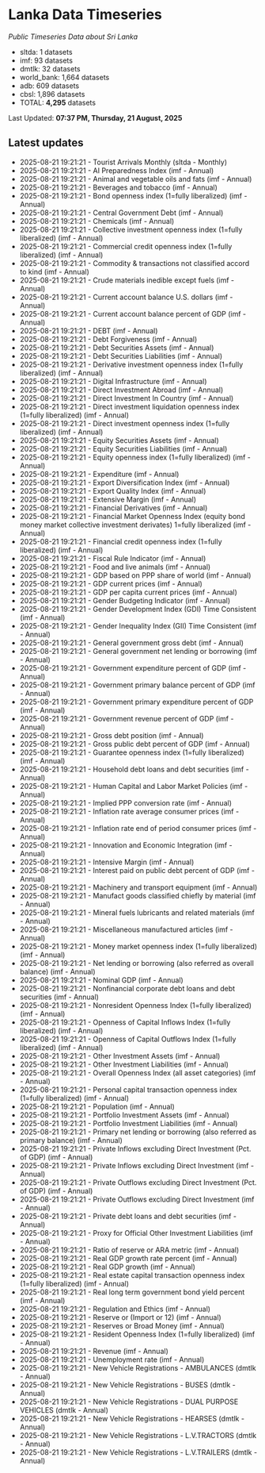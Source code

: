 # Lanka Data Timeseries
*Public Timeseries Data about Sri Lanka*

* sltda: 1 datasets
* imf: 93 datasets
* dmtlk: 32 datasets
* world_bank: 1,664 datasets
* adb: 609 datasets
* cbsl: 1,896 datasets
* TOTAL: **4,295** datasets

Last Updated: **07:37 PM, Thursday, 21 August, 2025**

## Latest updates

* 2025-08-21 19:21:21 - Tourist Arrivals Monthly (sltda - Monthly)
* 2025-08-21 19:21:21 - AI Preparedness Index (imf - Annual)
* 2025-08-21 19:21:21 - Animal and vegetable oils and fats (imf - Annual)
* 2025-08-21 19:21:21 - Beverages and tobacco (imf - Annual)
* 2025-08-21 19:21:21 - Bond openness index (1=fully liberalized) (imf - Annual)
* 2025-08-21 19:21:21 - Central Government Debt (imf - Annual)
* 2025-08-21 19:21:21 - Chemicals (imf - Annual)
* 2025-08-21 19:21:21 - Collective investment openness index (1=fully liberalized) (imf - Annual)
* 2025-08-21 19:21:21 - Commercial credit openness index (1=fully liberalized) (imf - Annual)
* 2025-08-21 19:21:21 - Commodity & transactions not classified accord to kind (imf - Annual)
* 2025-08-21 19:21:21 - Crude materials inedible except fuels (imf - Annual)
* 2025-08-21 19:21:21 - Current account balance U.S. dollars (imf - Annual)
* 2025-08-21 19:21:21 - Current account balance percent of GDP (imf - Annual)
* 2025-08-21 19:21:21 - DEBT (imf - Annual)
* 2025-08-21 19:21:21 - Debt Forgiveness (imf - Annual)
* 2025-08-21 19:21:21 - Debt Securities Assets (imf - Annual)
* 2025-08-21 19:21:21 - Debt Securities Liabilities (imf - Annual)
* 2025-08-21 19:21:21 - Derivative investment openness index (1=fully liberalized) (imf - Annual)
* 2025-08-21 19:21:21 - Digital Infrastructure (imf - Annual)
* 2025-08-21 19:21:21 - Direct Investment Abroad (imf - Annual)
* 2025-08-21 19:21:21 - Direct Investment In Country (imf - Annual)
* 2025-08-21 19:21:21 - Direct investment liquidation openness index (1=fully liberalized) (imf - Annual)
* 2025-08-21 19:21:21 - Direct investment openness index (1=fully liberalized) (imf - Annual)
* 2025-08-21 19:21:21 - Equity Securities Assets (imf - Annual)
* 2025-08-21 19:21:21 - Equity Securities Liabilities (imf - Annual)
* 2025-08-21 19:21:21 - Equity openness index (1=fully liberalized) (imf - Annual)
* 2025-08-21 19:21:21 - Expenditure (imf - Annual)
* 2025-08-21 19:21:21 - Export Diversification Index (imf - Annual)
* 2025-08-21 19:21:21 - Export Quality Index (imf - Annual)
* 2025-08-21 19:21:21 - Extensive Margin (imf - Annual)
* 2025-08-21 19:21:21 - Financial Derivatives (imf - Annual)
* 2025-08-21 19:21:21 - Financial Market Openness Index (equity bond money market collective investment derivates) 1=fully liberalized (imf - Annual)
* 2025-08-21 19:21:21 - Financial credit openness index (1=fully liberalized) (imf - Annual)
* 2025-08-21 19:21:21 - Fiscal Rule Indicator (imf - Annual)
* 2025-08-21 19:21:21 - Food and live animals (imf - Annual)
* 2025-08-21 19:21:21 - GDP based on PPP share of world (imf - Annual)
* 2025-08-21 19:21:21 - GDP current prices (imf - Annual)
* 2025-08-21 19:21:21 - GDP per capita current prices (imf - Annual)
* 2025-08-21 19:21:21 - Gender Budgeting Indicator (imf - Annual)
* 2025-08-21 19:21:21 - Gender Development Index (GDI) Time Consistent (imf - Annual)
* 2025-08-21 19:21:21 - Gender Inequality Index (GII) Time Consistent (imf - Annual)
* 2025-08-21 19:21:21 - General government gross debt (imf - Annual)
* 2025-08-21 19:21:21 - General government net lending or borrowing (imf - Annual)
* 2025-08-21 19:21:21 - Government expenditure percent of GDP (imf - Annual)
* 2025-08-21 19:21:21 - Government primary balance percent of GDP (imf - Annual)
* 2025-08-21 19:21:21 - Government primary expenditure percent of GDP (imf - Annual)
* 2025-08-21 19:21:21 - Government revenue percent of GDP (imf - Annual)
* 2025-08-21 19:21:21 - Gross debt position (imf - Annual)
* 2025-08-21 19:21:21 - Gross public debt percent of GDP (imf - Annual)
* 2025-08-21 19:21:21 - Guarantee openness index (1=fully liberalized) (imf - Annual)
* 2025-08-21 19:21:21 - Household debt loans and debt securities (imf - Annual)
* 2025-08-21 19:21:21 - Human Capital and Labor Market Policies (imf - Annual)
* 2025-08-21 19:21:21 - Implied PPP conversion rate (imf - Annual)
* 2025-08-21 19:21:21 - Inflation rate average consumer prices (imf - Annual)
* 2025-08-21 19:21:21 - Inflation rate end of period consumer prices (imf - Annual)
* 2025-08-21 19:21:21 - Innovation and Economic Integration (imf - Annual)
* 2025-08-21 19:21:21 - Intensive Margin (imf - Annual)
* 2025-08-21 19:21:21 - Interest paid on public debt percent of GDP (imf - Annual)
* 2025-08-21 19:21:21 - Machinery and transport equipment (imf - Annual)
* 2025-08-21 19:21:21 - Manufact goods classified chiefly by material (imf - Annual)
* 2025-08-21 19:21:21 - Mineral fuels lubricants and related materials (imf - Annual)
* 2025-08-21 19:21:21 - Miscellaneous manufactured articles (imf - Annual)
* 2025-08-21 19:21:21 - Money market openness index (1=fully liberalized) (imf - Annual)
* 2025-08-21 19:21:21 - Net lending or borrowing (also referred as overall balance) (imf - Annual)
* 2025-08-21 19:21:21 - Nominal GDP (imf - Annual)
* 2025-08-21 19:21:21 - Nonfinancial corporate debt loans and debt securities (imf - Annual)
* 2025-08-21 19:21:21 - Nonresident Openness Index (1=fully liberalized) (imf - Annual)
* 2025-08-21 19:21:21 - Openness of Capital Inflows Index (1=fully liberalized) (imf - Annual)
* 2025-08-21 19:21:21 - Openness of Capital Outflows Index (1=fully liberalized) (imf - Annual)
* 2025-08-21 19:21:21 - Other Investment Assets (imf - Annual)
* 2025-08-21 19:21:21 - Other Investment Liabilities (imf - Annual)
* 2025-08-21 19:21:21 - Overall Openness Index (all asset categories) (imf - Annual)
* 2025-08-21 19:21:21 - Personal capital transaction openness index (1=fully liberalized) (imf - Annual)
* 2025-08-21 19:21:21 - Population (imf - Annual)
* 2025-08-21 19:21:21 - Portfolio Investment Assets (imf - Annual)
* 2025-08-21 19:21:21 - Portfolio Investment Liabilities (imf - Annual)
* 2025-08-21 19:21:21 - Primary net lending or borrowing (also referred as primary balance) (imf - Annual)
* 2025-08-21 19:21:21 - Private Inflows excluding Direct Investment (Pct. of GDP) (imf - Annual)
* 2025-08-21 19:21:21 - Private Inflows excluding Direct Investment (imf - Annual)
* 2025-08-21 19:21:21 - Private Outflows excluding Direct Investment (Pct. of GDP) (imf - Annual)
* 2025-08-21 19:21:21 - Private Outflows excluding Direct Investment (imf - Annual)
* 2025-08-21 19:21:21 - Private debt loans and debt securities (imf - Annual)
* 2025-08-21 19:21:21 - Proxy for Official Other Investment Liabilities (imf - Annual)
* 2025-08-21 19:21:21 - Ratio of reserve or ARA metric (imf - Annual)
* 2025-08-21 19:21:21 - Real GDP growth rate percent (imf - Annual)
* 2025-08-21 19:21:21 - Real GDP growth (imf - Annual)
* 2025-08-21 19:21:21 - Real estate capital transaction openness index (1=fully liberalized) (imf - Annual)
* 2025-08-21 19:21:21 - Real long term government bond yield percent (imf - Annual)
* 2025-08-21 19:21:21 - Regulation and Ethics (imf - Annual)
* 2025-08-21 19:21:21 - Reserve or (Import or 12) (imf - Annual)
* 2025-08-21 19:21:21 - Reserves or Broad Money (imf - Annual)
* 2025-08-21 19:21:21 - Resident Openness Index (1=fully liberalized) (imf - Annual)
* 2025-08-21 19:21:21 - Revenue (imf - Annual)
* 2025-08-21 19:21:21 - Unemployment rate (imf - Annual)
* 2025-08-21 19:21:21 - New Vehicle Registrations - AMBULANCES (dmtlk - Annual)
* 2025-08-21 19:21:21 - New Vehicle Registrations - BUSES (dmtlk - Annual)
* 2025-08-21 19:21:21 - New Vehicle Registrations - DUAL PURPOSE VEHICLES (dmtlk - Annual)
* 2025-08-21 19:21:21 - New Vehicle Registrations - HEARSES (dmtlk - Annual)
* 2025-08-21 19:21:21 - New Vehicle Registrations - L.V.TRACTORS (dmtlk - Annual)
* 2025-08-21 19:21:21 - New Vehicle Registrations - L.V.TRAILERS (dmtlk - Annual)